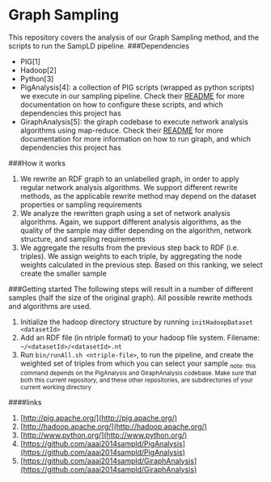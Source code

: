 Graph Sampling
==================
This repository covers the analysis of our Graph Sampling method, and the scripts to run the SampLD pipeline. 
###Dependencies
* PIG[1] 
* Hadoop[2]
* Python[3]
* PigAnalysis[4]: a collection of PIG scripts (wrapped as python scripts) we execute in our sampling pipeline. Check their [README](https://github.com/aaai2014sampld/PigAnalysis/blob/master/README.md) for more documentation on how to configure these scripts, and which dependencies this project has
* GiraphAnalysis[5]: the giraph codebase to execute network analysis algorithms using map-reduce. Check their [README](https://github.com/aaai2014sampld/GiraphAnalysis/blob/master/README.md) for more documentation for more information on how to run giraph, and which dependencies this project has


###How it works
1. We rewrite an RDF graph to an unlabelled graph, in order to apply regular network analysis algorithms. We support different rewrite methods, as the applicable rewrite method may depend on the dataset properties or sampling requirements
2. We analyze the rewritten graph using a set of network analysis algorithms. Again, we support different analysis algorithms, as the quality of the sample may differ depending on the algorithm, network structure, and sampling requirements
3. We aggregate the results from the previous step back to RDF (i.e. triples). We assign weights to each triple, by aggregating the node weights calculated in the previous step. Based on this ranking, we select create the smaller sample



###Getting started
The following steps will result in a number of different samples (half the size of the original graph). All possible rewrite methods and algorithms are used.

1. Initialize the hadoop directory structure by running `initHadoopDataset <datasetId>`
2. Add an RDF file (in ntriple format) to your hadoop file system. Filename: `~/<datasetId>/<datasetId>.nt`
3. Run `bin/runAll.sh <ntriple-file>`, to run the pipeline, and create the weighted set of triples from which you can select your sample <sub>note: this command depends on the PigAnalysis and GiraphAnalysis codebase. Make sure that both this current repository, and these other repositories, are subdirectories of your current working directory</sub>



####links
1. [http://pig.apache.org/](http://pig.apache.org/)
2. [http://hadoop.apache.org/](http://hadoop.apache.org/)
3. [http://www.python.org/](http://www.python.org/)
4. [https://github.com/aaai2014sampld/PigAnalysis](https://github.com/aaai2014sampld/PigAnalysis)
5. [https://github.com/aaai2014sampld/GiraphAnalysis](https://github.com/aaai2014sampld/GiraphAnalysis)



